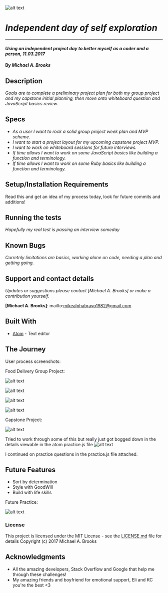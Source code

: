 ![alt text](/resources/images/Header.png)

# _Independent day of self exploration_
-------------------

#### _Using an independent project day to better myself as a coder and a person, 11.03.2017_

#### By _Michael A. Brooks_

## Description

_Goals are to complete a preliminary project plan for both my group project and my capstone initial planning, then move onto whiteboard question and JavaScript basics review._

## Specs

* _As a user I want to rock a solid group project week plan and MVP scheme._
* _I want to start a project layout for my upcoming capstone project MVP._
* _I want to work on whiteboard sessions for future interviews._
* _If time allows I want to work on some JavaScript basics like building a function and terminology._
* _If time allows I want to work on some Ruby basics like building a function and terminology._

## Setup/Installation Requirements

Read this and get an idea of my process today, look for future commits and additions!

## Running the tests

_Hopefully my real test is passing an interview someday_

## Known Bugs

_Curretnly limitations are basics, working alone on code, needing a plan and getting going._

## Support and contact details

_Updates or suggestions please contact [Michael A. Brooks] or make a contribution yourself._

**[Michael A. Brooks]**: mailto:mikealphabravo1982@gmail.com

## Built With

* [Atom](https://atom.io/) - Text editor

## The Journey

User process screenshots:

Food Delivery Group Project:

![alt text](/resources/images/daygoals.jpg)

![alt text](/resources/images/groupdraft.jpg)

![alt text](/resources/images/FoodDelivery-1.jpg)

![alt text](/resources/images/FoodDelivery-2.jpg)

Capstone Project:

![alt text](/resources/images/capstonedraft.jpg)

Tried to work through some of this but really just got bogged down in the details viewable in the atom practice.js file
![alt text](/resources/images/10wbsess.png)


I continued on practice questions in the practice.js file attached.

## Future Features

* Sort by determination
* Style with GoodWill
* Build with life skills

Future Practice:

![alt text](/resources/images/futurepractice.png)

### License

This project is licensed under the MIT License - see the [LICENSE.md](LICENSE.md) file for details
Copyright (c) 2017 Michael A. Brooks

## Acknowledgments

* All the amazing developers, Stack Overflow and Google that help me through these challenges!
* My amazing friends and boyfriend for emotional support, Eli and KC you're the best <3
